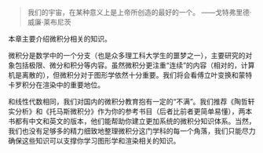 > 我们的宇宙，在某种意义上是上帝所创造的最好的一个。 ——戈特弗里德·威廉·莱布尼茨

本章主要介绍微积分相关的知识。

微积分是数学中的一个分支（也是众多理工科大学生的噩梦之一），主要研究的对象包括极限、微分和积分等内容。虽然微积分更注重“连续”的内容（相对的，计算机是离散的），但微积分对于图形学依然十分重要。我们将会看傅立叶变换和蒙特卡罗积分在渲染中的重要地位。

和线性代数相同，我们对国内的微积分教育抱有一定的“不满”。我们推荐《陶哲轩实分析》和《托马斯微积分》作为你的参考书目（后者比前者更简单易懂），两本书都有中文和英文的版本，他们能帮助你建立更加系统的微积分知识体系。当然，我们也没有足够多的精力细致地整理微积分这门学科的每一个角落，我们只能尽力确保这些知识可以支撑你学习图形学和渲染相关的知识。
